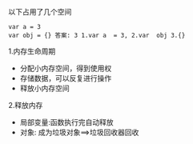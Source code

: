 以下占用了几个空间	

```
var a = 3
var obj = {} 答案: 3 1.var a  = 3, 2.var  obj 3.{}
```

1.内存生命周期

* 分配小内存空间，得到使用权
* 存储数据，可以反复进行操作
* 释放小内存空间

2.释放内存

* 局部变量:函数执行完自动释放
* 对象: 成为垃圾对象==>垃圾回收器回收